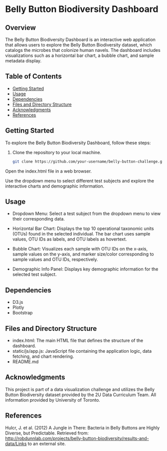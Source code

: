 # Belly Button Biodiversity Dashboard

## Overview

The Belly Button Biodiversity Dashboard is an interactive web application that allows users to explore the Belly Button Biodiversity dataset, which catalogs the microbes that colonize human navels. The dashboard includes visualizations such as a horizontal bar chart, a bubble chart, and sample metadata display.

## Table of Contents

- [Getting Started](#getting-started)
- [Usage](#usage)
- [Dependencies](#dependencies)
- [Files and Directory Structure](#files-and-directory-structure)
- [Acknowledgments](#acknowledgments)
- [References](#references)

## Getting Started

To explore the Belly Button Biodiversity Dashboard, follow these steps:

1. Clone the repository to your local machine.

   ```bash
   git clone https://github.com/your-username/belly-button-challenge.git
   ```

Open the index.html file in a web browser.

Use the dropdown menu to select different test subjects and explore the interactive charts and demographic information.

## Usage

- Dropdown Menu: Select a test subject from the dropdown menu to view their corresponding data.

- Horizontal Bar Chart: Displays the top 10 operational taxonomic units (OTUs) found in the selected individual. The bar chart uses sample values, OTU IDs as labels, and OTU labels as hovertext.

- Bubble Chart: Visualizes each sample with OTU IDs on the x-axis, sample values on the y-axis, and marker size/color corresponding to sample values and OTU IDs, respectively.

- Demographic Info Panel: Displays key demographic information for the selected test subject.

## Dependencies

- D3.js
- Plotly
- Bootstrap

## Files and Directory Structure

- index.html: The main HTML file that defines the structure of the dashboard.
- static/js/app.js: JavaScript file containing the application logic, data fetching, and chart rendering.
- README.md 

## Acknowledgments
This project is part of a data visualization challenge and utilizes the Belly Button Biodiversity dataset provided by the 2U Data Curriculum Team.
All information provided by University of Toronto. 

## References 

Hulcr, J. et al. (2012) A Jungle in There: Bacteria in Belly Buttons are Highly Diverse, but Predictable. Retrieved from: http://robdunnlab.com/projects/belly-button-biodiversity/results-and-data/Links to an external site.
